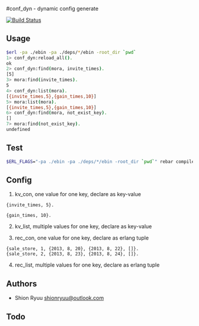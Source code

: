 #conf_dyn - dynamic config generate

[![Build Status](https://secure.travis-ci.org/ShionRyuu/conf_dyn.png?branch=master)](http://travis-ci.org/ShionRyuu/conf_dyn)

## Usage

```sh
$erl -pa ./ebin -pa ./deps/*/ebin -root_dir `pwd`
1> conf_dyn:reload_all().
ok
2> conf_dyn:find(mora, invite_times).
[5]
3> mora:find(invite_times).
5
4> conf_dyn:list(mora).
[{invite_times,5},{gain_times,10}]
5> mora:list(mora).
[{invite_times,5},{gain_times,10}]
6> conf_dyn:find(mora, not_exist_key).
[]
7> mora:find(not_exist_key).
undefined
```

## Test

```sh
$ERL_FLAGS="-pa ./ebin -pa ./deps/*/ebin -root_dir `pwd`" rebar compile eunit
```

## Config 

1. kv_con, one value for one key, declare as key-value
```
{invite_times, 5}.

{gain_times, 10}.
```

2. kv_list, multiple values for one key, declare as key-value


3. rec_con, one value for one key, declare as erlang tuple
```
{sale_store, 1, {2013, 8, 20}, {2013, 8, 22}, []}.
{sale_store, 2, {2013, 8, 23}, {2013, 8, 24}, []}.
```

4. rec_list, multiple values for one key, declare as erlang tuple


## Authors

- Shion Ryuu <shionryuu@outlook.com>

## Todo


